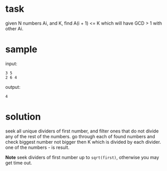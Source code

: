 # task

given N numbers Ai, and K, find A(i + 1) <= K which will have GCD > 1 with other Ai.

# sample

input:

```
3 5
2 6 4
```

output:

```
4
```

# solution

seek all unique dividers of first number, and filter ones that do not divide any of
the rest of the numbers. go through each of found numbers and check biggest number
not bigger then K which is divided by each divider. one of the numbers - is result.

**Note** seek dividers of first number up to ```sqrt(first)```, otherwise you may get
time out.